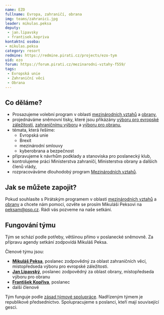 ```yaml
---
name: EZO
fullname: Evropa, zahraničí, obrana
img: teams/zahranici.jpg
leader: mikulas.peksa
deputy:
 - jan.lipavsky
 - frantisek.kopriva
kontaktní osoba:
- mikulas.peksa
category: resort
redmine: https://redmine.pirati.cz/projects/ezo-tym
uid: ezo
forum: https://forum.pirati.cz/mezinarodni-vztahy-f559/
tags:
 - Evropská unie
 - Zahraniční věci
 - Obrana
---
```


Co děláme?
----------

* Prosazujeme volební program v oblasti [mezinárodních vztahů](/program/psp2017/mezinarodni-vztahy/) a [obrany](/program/psp2017/obrana/),
* projednáváme sněmovní tisky, které jsou přikázány [výboru pro evropské záležitosti](http://www.psp.cz/sqw/hp.sqw?k=500), [zahraničnímu výboru](http://www.psp.cz/sqw/hp.sqw?k=3300) a [výboru pro obranu](http://www.psp.cz/sqw/hp.sqw?k=5000),
* témata, která řešíme:
    * Evropská unie
    * Brexit
    * mezinárodní smlouvy
    * kyberobrana a bezpečnost
* připravujeme k návrhům podklady a stanoviska pro poslanecký klub,
* kontrolujeme práci Ministerstva zahraničí, Ministerstva obrany a dalších členů vlády,
* rozpracováváme dlouhodobý program [Mezinárodních vztahů](/program/dlouhodoby/mezinarodni-vztahy/).

Jak se můžete zapojit?
----------------------

Pokud souhlasíte s Pirátským programem v oblasti [mezinárodních vztahů](/program/psp2017/mezinarodni-vztahy/) a [obrany](/program/psp2017/obrana/) a chcete nám pomoci, ozvěte se prosím Mikuláši Peksovi na <peksam@psp.cz>. Rádi vás pozveme na naše setkání.

Fungování týmu
---------------

Tým se schází podle potřeby, většinou přímo v poslanecké sněmovně. Za přípravu agendy setkání zodpovídá Mikuláš Peksa.

Členové týmu jsou:

* **[Mikuláš Peksa](/lide/mikulas-peksa)**, poslanec zodpovědný za oblast zahraničních věcí, místopředseda výboru pro evropské záležitosti.
* **[Jan Lipavský](/lide/jan-lipavsky)**, poslanec zodpovědný za oblast obrany, místopředseda výboru pro obranu
* **[František Kopřiva](/lide/frantisek-kopriva)**, poslanec
* další členové

Tým funguje podle [zásad týmové spolupráce](https://wiki.pirati.cz/rules/or_zatys). Nadřízeným týmem je republikové předsednictvo. Spolupracujeme s poslanci, kteří mají související gesci.
